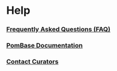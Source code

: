 # Help

### [Frequently Asked Questions (FAQ)](faq)

### [PomBase Documentation](documentation)

### [Contact Curators](about)
